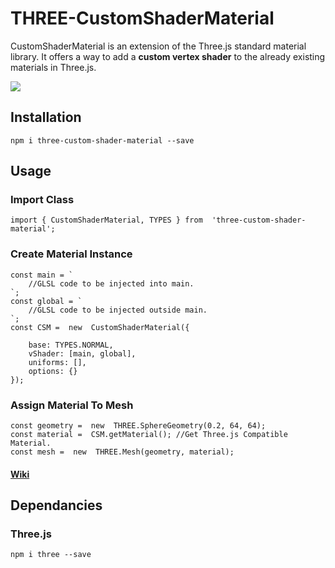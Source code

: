 
# THREE-CustomShaderMaterial


CustomShaderMaterial is an extension of the Three.js standard material library. It offers a way to add a **custom vertex shader** to the already existing materials in Three.js.

![](https://media.giphy.com/media/gjTseZtNbw2FLUcbgv/giphy.gif)

## Installation 
``` lang-bash
npm i three-custom-shader-material --save
```

## Usage
### Import Class 
``` lang-js
import { CustomShaderMaterial, TYPES } from  'three-custom-shader-material';
```

### Create Material Instance
``` lang-js
const main = `
	//GLSL code to be injected into main.
`;
const global = `
	//GLSL code to be injected outside main.
`;
const CSM =  new  CustomShaderMaterial({

	base: TYPES.NORMAL,
	vShader: [main, global],
	uniforms: [],
	options: {}
});
```

### Assign Material To Mesh 
``` lang-js
const geometry =  new  THREE.SphereGeometry(0.2, 64, 64);
const material =  CSM.getMaterial(); //Get Three.js Compatible Material.
const mesh =  new  THREE.Mesh(geometry, material);
```
#### [Wiki]([https://github.com/FarazzShaikh/THREE-CustomShaderMaterial/wiki](https://github.com/FarazzShaikh/THREE-CustomShaderMaterial/wiki)) 

## Dependancies
### Three.js
``` lang-bash
npm i three --save
```



